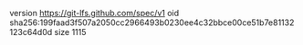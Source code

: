 version https://git-lfs.github.com/spec/v1
oid sha256:199faad3f507a2050cc2966493b0230ee4c32bbce00ce51b7e81132123c64d0d
size 1115
